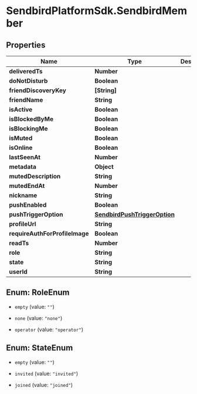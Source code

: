 # SendbirdPlatformSdk.SendbirdMember

## Properties

Name | Type | Description | Notes
------------ | ------------- | ------------- | -------------
**deliveredTs** | **Number** |  | [optional] 
**doNotDisturb** | **Boolean** |  | [optional] 
**friendDiscoveryKey** | **[String]** |  | [optional] 
**friendName** | **String** |  | [optional] 
**isActive** | **Boolean** |  | [optional] 
**isBlockedByMe** | **Boolean** |  | [optional] 
**isBlockingMe** | **Boolean** |  | [optional] 
**isMuted** | **Boolean** |  | [optional] 
**isOnline** | **Boolean** |  | [optional] 
**lastSeenAt** | **Number** |  | [optional] 
**metadata** | **Object** |  | [optional] 
**mutedDescription** | **String** |  | [optional] 
**mutedEndAt** | **Number** |  | [optional] 
**nickname** | **String** |  | [optional] 
**pushEnabled** | **Boolean** |  | [optional] 
**pushTriggerOption** | [**SendbirdPushTriggerOption**](SendbirdPushTriggerOption.md) |  | [optional] 
**profileUrl** | **String** |  | [optional] 
**requireAuthForProfileImage** | **Boolean** |  | [optional] 
**readTs** | **Number** |  | [optional] 
**role** | **String** |  | [optional] 
**state** | **String** |  | [optional] 
**userId** | **String** |  | 



## Enum: RoleEnum


* `empty` (value: `""`)

* `none` (value: `"none"`)

* `operator` (value: `"operator"`)





## Enum: StateEnum


* `empty` (value: `""`)

* `invited` (value: `"invited"`)

* `joined` (value: `"joined"`)




